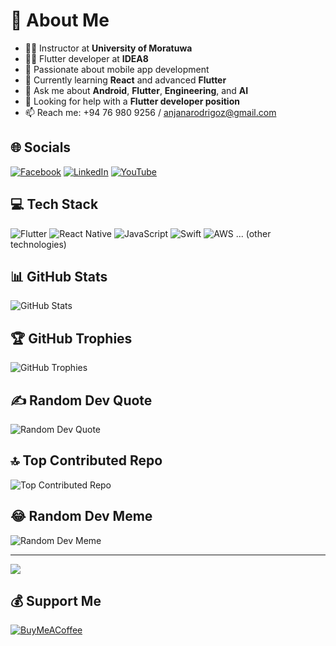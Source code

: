 # 👋 About Me
- 👨‍🎓 Instructor at **University of Moratuwa**
- 👨‍💻 Flutter developer at **IDEA8**
- 🔭 Passionate about mobile app development
- 🌱 Currently learning **React** and advanced **Flutter**
- 💬 Ask me about **Android**, **Flutter**, **Engineering**, and **AI**
- 👯 Looking for help with a **Flutter developer position**
- 📫 Reach me: +94 76 980 9256 / anjanarodrigoz@gmail.com

## 🌐 Socials
[![Facebook](https://img.shields.io/badge/Facebook-%231877F2.svg?logo=Facebook&logoColor=white)](https://facebook.com/profile.php?id=100007429950345)
[![LinkedIn](https://img.shields.io/badge/LinkedIn-%230077B5.svg?logo=linkedin&logoColor=white)](https://linkedin.com/in/anjana-rodrigo-a41539191/)
[![YouTube](https://img.shields.io/badge/YouTube-%23FF0000.svg?logo=YouTube&logoColor=white)](https://youtube.com/@@anjanarodrigo7302)

## 💻 Tech Stack
![Flutter](https://img.shields.io/badge/Flutter-%2302569B.svg?style=for-the-badge&logo=Flutter&logoColor=white)
![React Native](https://img.shields.io/badge/react_native-%2320232a.svg?style=for-the-badge&logo=react&logoColor=%2361DAFB)
![JavaScript](https://img.shields.io/badge/javascript-%23323330.svg?style=for-the-badge&logo=javascript&logoColor=%23F7DF1E)
![Swift](https://img.shields.io/badge/swift-F54A2A?style=for-the-badge&logo=swift&logoColor=white)
![AWS](https://img.shields.io/badge/AWS-%23FF9900.svg?style=for-the-badge&logo=amazon-aws&logoColor=white)
... (other technologies)

## 📊 GitHub Stats
![GitHub Stats](https://github-readme-stats.vercel.app/api?username=anjanarodrigoz&theme=dark&show_icons=true&count_private=true)

## 🏆 GitHub Trophies
![GitHub Trophies](https://github-profile-trophy.vercel.app/?username=anjanarodrigoz&theme=radical)

## ✍️ Random Dev Quote
![Random Dev Quote](https://quotes-github-readme.vercel.app/api?type=horizontal&theme=radical)

## 🔝 Top Contributed Repo
![Top Contributed Repo](https://github-contributor-stats.vercel.app/api?username=anjanarodrigoz&limit=5&theme=radical&combine_all_yearly_contributions=true)

## 😂 Random Dev Meme
![Random Dev Meme](https://randommeme-five.vercel.app/)

---

[![](https://visitcount.itsvg.in/api?id=anjanarodrigoz&icon=6&color=3)](https://visitcount.itsvg.in)

## 💰 Support Me
[![BuyMeACoffee](https://img.shields.io/badge/Buy%20Me%20a%20Coffee-ffdd00?style=for-the-badge&logo=buy-me-a-coffee&logoColor=black)](https://buymeacoffee.com/anjanarodrigoz)
